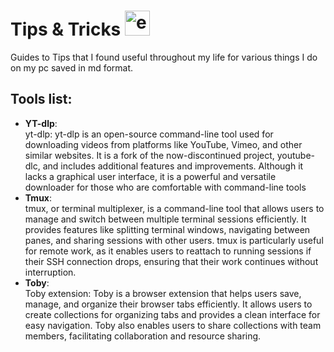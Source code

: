 # Tips & Tricks <img src="[ez](https://www.pngfind.com/pngs/m/162-1620841_pepe-pepelicious-messages-sticker-7-ez-emote-transparent.png)" alt="ez" width="40" />
Guides to Tips that I found useful throughout my life for various things I do on my pc saved in md format.
## Tools list:
- **YT-dlp**:
  </br>
      yt-dlp: yt-dlp is an open-source command-line tool used for downloading videos from platforms like YouTube, Vimeo, and other similar websites. It is a fork of the now-discontinued project, youtube-dlc, and includes additional features and improvements. Although it lacks a graphical user interface, it is a powerful and versatile downloader for those who are comfortable with command-line tools
  </br>
- **Tmux**:
    </br>
      tmux, or terminal multiplexer, is a command-line tool that allows users to manage and switch between multiple terminal sessions efficiently. It provides features like splitting terminal windows, navigating between panes, and sharing sessions with other users. tmux is particularly useful for remote work, as it enables users to reattach to running sessions if their SSH connection drops, ensuring that their work continues without interruption.
  </br>
- **Toby**:
   </br>
       Toby extension: Toby is a browser extension that helps users save, manage, and organize their browser tabs efficiently. It allows users to create collections for organizing tabs and provides a clean interface for easy navigation. Toby also enables users to share collections with team members, facilitating collaboration and resource sharing.
  </br>
